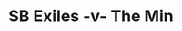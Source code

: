 ---
year: "2005"
serialNumber: "0317" 
game: "SB Exiles"
title: "SB Exiles -v- The Min"
gameLocation: ""
gameDate: ""
result: ""
resultType: ""
type: "game"
---